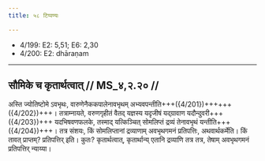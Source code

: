 ```yaml
---
title: ५८ टिप्पण्यः

---
```

- 4/199: E2: 5,51; E6: 2,30
- 4/200: E2: dhāraṇam

____________________________________________


## सौमिके च कृतार्थत्वात् // MS_४,२.२० //

अस्ति ज्योतिष्टोमे ऽवभृथः, वारुणेनैककपालेनावभृथम् अभ्यवपन्तीति+++({4/201})++++++({4/202})+++। तत्राम्नायते, वरुणगृहीतं वैतद् यज्ञस्य यदृजीषं यद्ग्रावाण यदौन्दुवरी+++({4/203})+++ यदभिषवणफलके, तस्माद् यत्किञ्चित् सोमलिप्तं द्रव्यं तेनावभृथं यन्तीति+++({4/204})+++। तत्र संशयः, किं सोमलिप्तानां द्रव्याणाम् अवभृथगमनं प्रतिपत्तिः, अथवार्थकर्मेति। किं तावत् प्राप्तम्? प्रतिपत्तिर् इति। कुतः? कृतार्थत्वात्, कृतार्थान्य् एतानि द्रव्याणि तत्र तत्र, तेषाम् अवभृथगमनं प्रतिपत्तिर् न्याय्या।